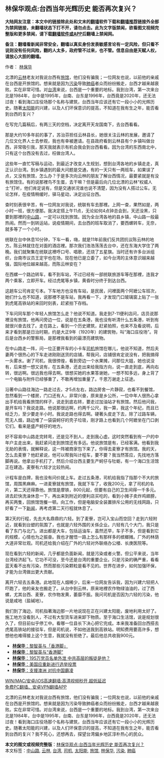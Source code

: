  <h2>林保华观点:台西当年光辉历史 能否再次复兴？</h2> <p class="notice"><b>大陆网友注意：本文中的链接除此处和文末的<a href="https://github.com/bannedbook/fanqiang" >翻墙</a>软件下载和<a href="https://github.com/killgcd/justmysocks/blob/master/README.md">翻墙推荐</a>链接外全部为禁网链接，未翻墙状态下打不开，请勿点击。此为文字版禁闻，欲看图文视频完整版和更多禁闻，请下载<a href="https://github.com/bannedbook/fanqiang">翻墙软件或APP</a>后翻墙上禁闻网。</p><p>备注：翻墙看新闻非常安全，翻墙以真实身份发表敏感言论有一定风险，但只看不说则没有任何风险，翻的人太多，政府管不过来，也不管。信息自由是天赋人权，请放心大胆的翻墙。</b></p>  <div class="entry"> <p>作者： <span class='wp_keywordlink'><a href="https://www.bannedbook.org/forum10/topic383.html" title="林保华" target="_blank">林保华</a></span></p> <p id="summary">北漂的<a href="https://www.bannedbook.org/bnews/tag/%E4%BA%91%E6%9E%97/" class="st_tag internal_tag" rel="tag" title="标签 云林 下的日志">云林</a>老友对我说台西有<a href="https://www.bannedbook.org/bnews/tag/%E6%97%85%E9%A6%86/" class="st_tag internal_tag" rel="tag" title="标签 旅馆 下的日志">旅馆</a>，他们没有骗我；一位网友也说，以前他的亲戚在台西是开旅馆的。想来就是因为<a href="https://www.bannedbook.org/bnews/tag/%e6%b1%a1%e6%9f%93/" class="st_tag internal_tag" rel="tag" title="标签 污染 下的日志">污染</a>导致<a href="https://www.bannedbook.org/bnews/tag/%e8%82%ba%e7%99%8c/" class="st_tag internal_tag" rel="tag" title="标签 肺癌 下的日志">肺癌</a>者众而纷纷搬走，台西才越来越衰败。实在非常可惜。对<a href="https://www.bannedbook.org/bnews/tag/%e5%8f%b0%e6%b9%be/" class="st_tag internal_tag" rel="tag" title="标签 台湾 下的日志">台湾</a>来说，台西是一个重要的地标。我到台湾，第一次来台北是1984年，台中是1995年，台南、台东是1996年，台西竟是2020年，还无法过夜！看到海口庒役场那个名称与建筑，台西当年应该还有它一段小小的光辉历史。随著<a href="https://www.bannedbook.org/bnews/tag/%e5%a4%aa%e9%98%b3%e8%83%bd/" class="st_tag internal_tag" rel="tag" title="标签 太阳能 下的日志">太阳能</a>的兴建，以及人们环保意识的提高，不知道在我有生之年，能否看到台西的复兴？</p> <p>在写完几篇稿后，有两三天的空档，决定离开天龙国南下，去台西看看。</p> <p>那是大约10多年前的事了，苏治芬担任云林县长，她很关注云林的发展，邀请了几位文化界人士去参观，我也有幸被邀请。在县政府看到云林县有个乡镇叫做台西，非常吸引我，那天我就表示有机会我会到台西看看。因为台湾的东西南北中，只有这个台西没有去过，枉做台湾人。</p>  <p>这些年一直忙写稿与运动，到最近才改变人生规划，想到台湾各地的乡镇走走，真正认识台湾。到乡镇遇到的最大问题是交通，有的一天只有一两班车，如果误了点，又没有旅馆，怎么办？于是多次向云林的朋友了解台西情况，最要紧就是有没有旅馆住。有的说那裡鸟不生蛋，去干嘛？但是最后向几位北漂的云林“权威人士”打听，他们肯定说有，但是交通状况谁也说不清楚，因为没有人搭过公车。无论怎样，在疫情稍缓时，驿马星动，决定出征台西。</p> <p>查时刻表很辛苦，有一位网友对我说，统联有车去那裡。上网一查，果然如是，两小时一班，很方便那。我决定搭上午11点，无论如何4点钟总会到，天还没黑，只要到那裡的<a href="https://www.bannedbook.org/bnews/tag/%E4%B8%AD%E5%B1%B1%E8%B7%AF/" class="st_tag internal_tag" rel="tag" title="标签 中山路 下的日志">中山路</a>，一定可以找到旅馆。因为全台湾各地的县乡镇，中山路一般最热闹。然而一到转运站，说疫情期间，去台西的班车取消了，要西螺转车，无奈，就多等了一个小时。</p> <p>统联在台中休息10分钟，下车一看，嗨，就是11年前我们反共团抗议陈云林的地方。陈云林就住在对面的酒店裡。那次我们浩浩荡荡去台中，还在东海大学住了两晚。我们就聚集在统联这裡呼口号、唱歌，还烧了五星旗。当时还有许多台派组织，台南市议员王定宇也在场，现在他已是立委了，如今台湾的主体意识越来越强，国际地位越来越高，而陈云林安在？</p> <p>在西螺一个路边转车，看不到车站，不过已经有一部统联旅游车等在那裡，连我才两个乘客，立即开车。经过虎尾等乡镇，黄昏时分终于到达台西。</p>  <p>这趟车公司肯定亏本。下车地方也没有车站，是民居，问裡面两个阿嬷公车班次，她们什么也不知道，说那裡不是车站，我再看一下，才发现门口玻璃窗上贴了一张到虎尾高铁站的来回时刻表，赶紧拍下存档。</p> <p>下车问同车那个年轻人旅馆怎么走？他说不知道。我走到7-11便利店问，店员说那裡没有旅馆，他再问旁边一位，说是在五条港，我也没有听清什么五条港，听到有就很兴奋去找了。走在路上，看到一个历史建筑，赶紧拍照，也来不及看说明，后来才看到那是日治时期，约是大正9年（1920年）的建筑物，叫“海口庒役场”。背后是台西乡的警察局，是那裡我看到的最漂亮建筑物。</p> <p>在中山路走一阵，问一位正要开车的小卡车<a href="https://www.bannedbook.org/bnews/tag/%e5%8f%b8%e6%9c%ba/" class="st_tag internal_tag" rel="tag" title="标签 司机 下的日志">司机</a>旅馆在哪儿，他说不知道，然后夫妻两个很热心的下车走进刚刚送货的店铺，帮我问，店铺很肯定说没有，把我搞得一头雾水。谢了司机，我很徬徨，看到旁边一个水果摊，问那位大姐，她也说没有，后来想一想又说有，在五条港，还走出来给我指方向，说一直走到底，再向右转，很远啊。很远我也得去啊。很想买她的水果答谢她，一想不知多远，身上背了一个电脑与附件已经够重了，不敢再增加重量了。千恩万谢走上征途。</p> <p>沿著中山路往海边一路走过去，才5点左右，路边房舍一片静寂，也看不到餐馆，忽然看到一个楼房，门口还有人，非常兴奋，原来是乡公所，一位中年人很热心拿出手机给我看旅馆的样子，说走到底右转，要走过加油站才有旅馆。然后他问我，是开车吗？我说走路。他说那很远啊，约两千公尺，我一算，我这个年纪，而且已经乏力，至少要走半小时。我说走路也得去啊。硬著头皮走下去，除了过路车辆，荒无人烟，路边堆了一袋袋蚵仔的壳子垃圾，刚才路上也看到几个阿嬷坐在门口剥它们。看来是盛产蚵仔的地方。</p>  <p>好不容易中山路走完转弯，还是见不到人，走到我心虚。这时突然看到有一户的中年户主走出来，我赶紧问走到旅馆还有多远。他说旅馆是有，已经客满。他看到我无助的表情，就解释说，这一阵被商家包下来了。你得去麦寮才有旅馆。我的天，怎么去麦寮？他赶紧说，他可以帮我叫计程车，要不要？我当然答应，先找地方落脚再说。他拿出手机打了，然后介绍台西主要生产蚵仔与牡蛎，有一个海口生活馆正在建造。麦寮有六轻才比较热闹。</p> <p>计程车是白牌，我也没有问价就上车。走过五条港，司机给我指了指那个不大的旅馆，周围黑麻麻。一进麦寮就有旅馆，我就下车了，收我200元，拿了司机的名片，第二天还得靠他。旅馆是摩铁，800元起，但要有自己的卫生间得一千多元。进去赶快洗澡休息一下，再出来到附近的便利店买吃的，看到小摊子卖炸鸡翅膀，再买两隻，回旅馆饱餐一顿。向工作，但是电脑安全装置排斥公用的无线网路，只好看了一下<span class='wp_keywordlink_affiliate'><a href="https://www.bannedbook.org/" title="新闻">新闻</a></span>，再考虑第二天行程就休息了。</p> <p>第2天的行程，先去大名鼎鼎的六轻。到了麦寮，岂可入宝山而空回？走到六轻附近，就看到台塑的氛围了，也就是六轻外围的关係企业。六轻有几个大门，我只是看了东门与北门。进出都是大车，包括运油车，虽然还早，车子不多，但是看到它的规模，心情也为之振奋。我也才醒悟一路上怎么有那样多的槟榔摊。厂外的林荫大道非常壮观。司机还给我介绍在厂外的六轻对外联络办公楼、长庚医院等。</p> <p>现在看到六轻的新闻，几乎都是负面新闻，就是污染或者火警。但公平来说，当年台湾经济起飞，它功不可没，至今还是台湾的重要企业。只是污染的确严重，看看蓝天看不出有污染，然而那些污染颗粒是看不见的。世界在进步，如何加强环保，才能为台湾做出更大贡献。</p>  <p>离开六轻去五条港。此地现在人烟稀少，后来一位网友告诉我，因为兴建六轻把人吓跑了，他的亲友也搬走了。从台中到云林，原来地裡农作物绿油油的，过了西螺，尤其台西、麦寮，农作物发黄，萎靡不振。我问司机是否因为六轻的污染，他说是咸地（盐碱地）。</p> <p>我们到了海边，司机指著海边那一片地说现在正在兴建太阳能，废地利用太好了。施工地方没看到人，不过有大型货车进来卸下物质。至于海口生活馆，说是规划很久了，但目前似乎停工中。看哪一位县长下决心把它完成。本来我准备回台西搭去虎尾高铁站的接驳车，但是司机说，不如他送我到高铁站。明知费用要高许多，想想他也难得接上这个生意，我就没有拒绝了。最后他总共收我900元。</p> <ul class='op-related-articles' title='相关阅读'> <li><a href='https://www.bannedbook.org/bnews/baitai/20201217/1449637.html' target='_blank'><b>林保华</b>：黎智英与「香港脚」</a></li> <li><a href='https://www.bannedbook.org/bnews/comments/20201217/1449504.html' target='_blank'><b>林保华</b>：黎智英与“香港脚”</a></li> <li><a href='https://www.bannedbook.org/bnews/comments/20201214/1447402.html' target='_blank'><b>林保华</b>：195万党员名单外泄 中共高层的叛徒是他？</a></li> <li><a href='https://www.bannedbook.org/bnews/baitai/20201209/1444576.html' target='_blank'><b>林保华</b>：美国应重新进行选举投票</a></li> <li><a href='https://www.bannedbook.org/bnews/baitai/20201202/1440703.html' target='_blank'><b>林保华</b>：支援澳洲 对抗中国霸凌</a></li> </ul> <p class="texttj"> <a href="https://github.com/bannedbook/fanqiang/wiki/V2ray%E6%9C%BA%E5%9C%BA" target="_blank">WIN/MAC/安卓/iOS高速翻墙:高清视频秒开,超低延迟</a><br/> <a href="https://github.com/bannedbook/fanqiang/wiki/%E7%A6%81%E9%97%BB%E7%BD%91%E5%AE%89%E5%8D%93%E7%BF%BB%E5%A2%99%E6%96%B0%E9%97%BBAPP" target="_blank">免费PC翻墙、安卓VPN翻墙APP</a></p><p>北漂的云林老友对我说台西有旅馆，他们没有骗我；一位网友也说，以前他的亲戚在台西是开旅馆的。想来就是因为污染导致肺癌者众而纷纷搬走，台西才越来越衰败。实在非常可惜。对台湾来说，台西是一个重要的地标。我到台湾，第一次来台北是1984年，台中是1995年，台南、台东是1996年，台西竟是2020年，还无法过夜！看到海口庒役场那个名称与建筑，台西当年应该还有它一段小小的光辉历史。随著太阳能的兴建，以及人们环保意识的提高，不知道在我有生之年，能否看到台西的复兴？我不死心，还想再去，探望台湾偏乡地区淳朴热心的民众。</p><a name='sharetosocial'></a>       <div><b>本文的图文或视频完整版</b>：<a href='https://www.bannedbook.org/bnews/comments/20201218/1450182.html'>林保华观点:台西当年光辉历史 能否再次复兴？</a></div>  </div><!--END ENTRY--> <div class="postfooter"> <div>本文标签：<a href="https://www.bannedbook.org/bnews/tag/%E4%B8%AD%E5%B1%B1%E8%B7%AF/" rel="tag">中山路</a>, <a href="https://www.bannedbook.org/bnews/tag/%E4%BA%91%E6%9E%97/" rel="tag">云林</a>, <a href="https://www.bannedbook.org/bnews/tag/%e5%8f%b0%e6%b9%be/" rel="tag">台湾</a>, <a href="https://www.bannedbook.org/bnews/tag/%e5%8f%b8%e6%9c%ba/" rel="tag">司机</a>, <a href="https://www.bannedbook.org/bnews/tag/%e5%a4%aa%e9%98%b3%e8%83%bd/" rel="tag">太阳能</a>, <a href="https://www.bannedbook.org/bnews/tag/%E6%97%85%E9%A6%86/" rel="tag">旅馆</a>, <a href="https://www.bannedbook.org/bnews/tag/%e6%9e%97%e4%bf%9d%e5%8d%8e/" rel="tag">林保华</a>, <a href="https://www.bannedbook.org/bnews/tag/%e6%b1%a1%e6%9f%93/" rel="tag">污染</a>, <a href="https://www.bannedbook.org/bnews/tag/%e8%82%ba%e7%99%8c/" rel="tag">肺癌</a></div>  </div><!--END POSTFOOTER--> 